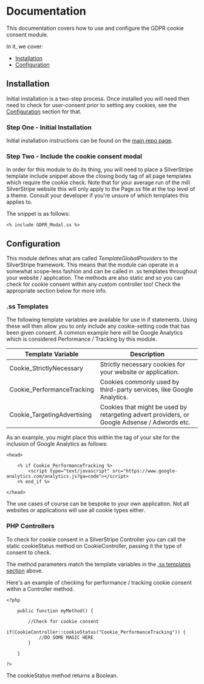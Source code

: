 # Documentation

This documentation covers how to use and configure the GDPR cookie consent module. 

In it, we cover:

- [Installation](#installation)
- [Configuration](#configuration)

## Installation

Initial installation is a two-step process. Once installed you will need then need to check for user-consent prior to setting any cookies, see the [Configuration](#configuration) section for that.

### Step One - Initial Installation

Initial installation instructions can be found on the [main repo page](https://github.com/torindul/botley-gdpr-cookies#installation-instructions).

### Step Two - Include the cookie consent modal

In order for this module to do its thing, you will need to place a SilverStripe template include snippet above the closing body tag of all page templates which require the cookie check. Note that for your average run of the mill SilverStripe website this will only apply to the Page.ss file at the top level of a theme. Consult your developer if you're unsure of which templates this applies to. 

The snippet is as follows:

```
<% include GDPR_Modal.ss %>
```

## Configuration

This module defines what are called *TemplateGlobalProviders* to the SilverStripe framework. This means that the module can operate in a somewhat scope-less fashion and can be called in .ss templates throughout your website / application. The methods are also static and so you can check for cookie consent within any custom controller too! Check the appropriate section below for more info.

### .ss Templates

The following template variables are available for use in if statements. Using these will then allow you to only include any cookie-setting code that has been given consent. A common example here will be Google Analytics which is considered Performance / Tracking by this module. 

| Template Variable           | Description |
|-----------------------------|-------------|
| Cookie_StrictlyNecessary    | Strictly necessary cookies for your website or application. |
| Cookie_PerformanceTracking  | Cookies commonly used by third-party services, like Google Analytics. |
| Cookie_TargetingAdvertising | Cookies that might be used by retargeting advert providers, or Google Adsense / Adwords etc. |

As an example, you might place this within the <head> tag of your site for the inclusion of Google Analytics as follows:

```
<head>

	<% if Cookie_PerformanceTracking %>
		<script type="text/javascript" src="https://www.google-analytics.com/analytics.js?ga=code"></script>	
	<% end_if %> 

</head>
```

The use cases of course can be bespoke to your own application. Not all websites or applications will use all cookie types either. 

### PHP Controllers

To check for cookie consent in a SilverStripe Controller you can call the static cookieStatus method on CookieController, passing it the type of consent to check.

The method parameters match the template variables in the [.ss templates section](#ss-templates) above.

Here's an example of checking for performance / tracking cookie consent within a Controller method.

```
<?php

	public function myMethod() {
	
		//Check for cookie consent
		if(CookieController::cookieStatus("Cookie_PerformanceTracking")) {
			//DO SOME MAGIC HERE
		}
		
	}

?>
```

The cookieStatus method returns a Boolean.